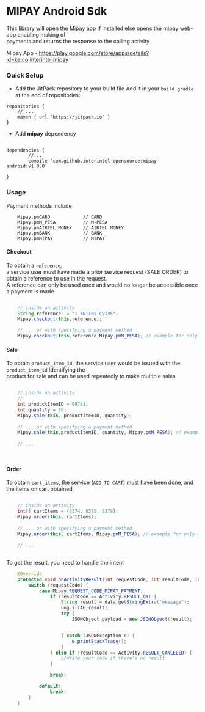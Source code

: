 # MIPAY Android Sdk

This library will open the Mipay app if installed else opens the mipay web-app  enabling making of  
payments and returns the response to the calling activity

Mipay App - https://play.google.com/store/apps/details?id=ke.co.interintel.mipay

### Quick Setup
- Add the JitPack repository to your build file 
Add it in your `build.gradle` at the end of repositories:
```
repositories {
    // ...
    maven { url "https://jitpack.io" }
}
```
       
- Add **mipay** dependency
```

dependencies {
        //...
        compile 'com.github.interintel-opensource:mipay-android:v1.0.0'
        
}
```

### Usage

Payment methods include
```
    Mipay.pmCARD            // CARD
    Mipay.pmM_PESA          // M-PESA
    Mipay.pmAIRTEL_MONEY    // AIRTEL MONEY
    Mipay.pmBANK            // BANK
    Mipay.pmMIPAY           // MIPAY

```

#### Checkout
To obtain a `reference`,   
a service user must have made a prior service request (SALE ORDER) to obtain a reference to use in 
the request.   
A reference can only be used once and would no longer be accessible once a payment is made

```java

    // inside an activity
    String reference  = "1-INTINT-CVI35";
    Mipay.checkout(this,reference);

    // ... or with specifying a payment method 
    Mipay.checkout(this,reference,Mipay.pmM_PESA); // example for only m-pesa 
```


#### Sale
To obtain `product_item_id`, the service user would be issued with the `product_item_id` Identifying the  
product for sale and can be used repeatedly to make  multiple sales
```java

    // inside an activity
    // 
    int productItemID = 99781;
    int quantity = 10;
    Mipay.sale(this, productItemID, quantity);
    
    // ... or with specifying a payment method 
    Mipay.sale(this,productItemID, quantity, Mipay.pmM_PESA); // example for only m-pesa 
    
    // ...

    
```
#### Order
To obtain `cart_items`, the service (`ADD TO CART`) must have been done, and the items on cart obtained, 
```java

    // inside an activity
    int[] cartItems = {8374, 8375, 8378};
    Mipay.order(this, cartItems);
    
    // ... or with specifying a payment method 
    Mipay.order(this, cartItems, Mipay.pmM_PESA); // example for only m-pesa 
        
    // ...
    
```

To get the result, you need to handle the intent
```java
    @Override
    protected void onActivityResult(int requestCode, int resultCode, Intent data) {
        switch (requestCode) {
            case Mipay.REQUEST_CODE_MIPAY_PAYMENT:
                if (resultCode == Activity.RESULT_OK) {
                    String result = data.getStringExtra("message");
                    Log.i(TAG,result);
                    try {
                        JSONObject payload = new JSONObject(result);


                    } catch (JSONException e) {
                        e.printStackTrace();
                    }
                } else if (resultCode == Activity.RESULT_CANCELED) {
                    //Write your code if there's no result
                }

                break;

            default:
                break;
        }
    }

```
